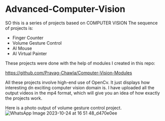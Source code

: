 # Advanced-Computer-Vision

SO this is a series of projects based on COMPUTER VISION
The sequence of projects is:

* Finger Counter
* Volume Gesture Control
* AI Mouse
* AI Virtual Painter

These projects were done with the help of modules I created in this repo:

https://github.com/Prayag-Chawla/Computer-Vision-Modules

All these projects involve high-end use of OpenCv.
It just displays how interesting dn exciting computer vision domain is. I have uploaded all the output videos in the mp4 format, which will give you an idea of how exactly the projects work.

Here is a photo output of volume gesture control project.
![WhatsApp Image 2023-10-24 at 16 51 48_d470e0ee](https://github.com/Prayag-Chawla/Advanced-Computer-Vision/assets/92213377/4a210cd1-280a-4b5d-ab55-7fe804f400b7)
